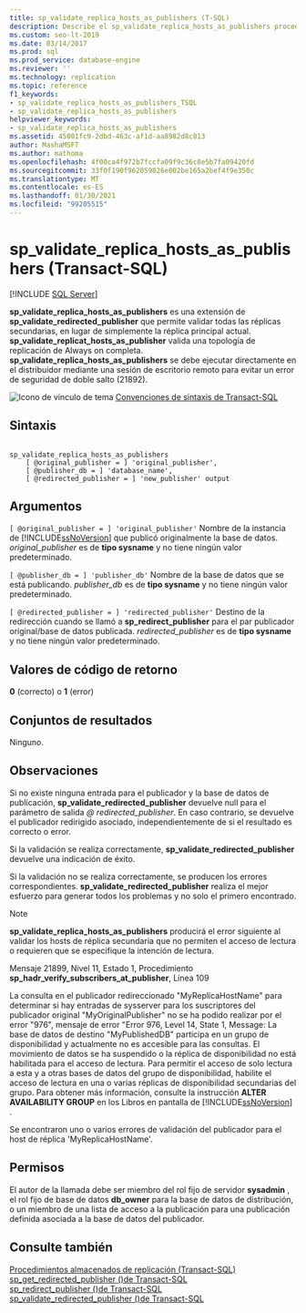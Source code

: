 ```yaml
---
title: sp_validate_replica_hosts_as_publishers (T-SQL)
description: Describe el sp_validate_replica_hosts_as_publishers procedimiento almacenado que permite validar todas las réplicas secundarias.
ms.custom: seo-lt-2019
ms.date: 03/14/2017
ms.prod: sql
ms.prod_service: database-engine
ms.reviewer: ''
ms.technology: replication
ms.topic: reference
f1_keywords:
- sp_validate_replica_hosts_as_publishers_TSQL
- sp_validate_replica_hosts_as_publishers
helpviewer_keywords:
- sp_validate_replica_hosts_as_publishers
ms.assetid: 45001fc9-2dbd-463c-af1d-aa8982d8c813
author: MashaMSFT
ms.author: mathoma
ms.openlocfilehash: 4f00ca4f972b7fccfa09f9c36c8e5b7fa09420fd
ms.sourcegitcommit: 33f0f190f962059826e002be165a2bef4f9e350c
ms.translationtype: MT
ms.contentlocale: es-ES
ms.lasthandoff: 01/30/2021
ms.locfileid: "99205515"
---
```

# <a name="sp_validate_replica_hosts_as_publishers-transact-sql"></a>sp_validate_replica_hosts_as_publishers (Transact-SQL)
[!INCLUDE [SQL Server](../../includes/applies-to-version/sqlserver.md)]

  **sp_validate_replica_hosts_as_publishers** es una extensión de **sp_validate_redirected_publisher** que permite validar todas las réplicas secundarias, en lugar de simplemente la réplica principal actual. **sp_validate_replicat_hosts_as_publisher** valida una topología de replicación de Always on completa. **sp_validate_replica_hosts_as_publishers** se debe ejecutar directamente en el distribuidor mediante una sesión de escritorio remoto para evitar un error de seguridad de doble salto (21892).  
  
 ![Icono de vínculo de tema](../../database-engine/configure-windows/media/topic-link.gif "Icono de vínculo de tema") [Convenciones de sintaxis de Transact-SQL](../../t-sql/language-elements/transact-sql-syntax-conventions-transact-sql.md)  
  
## <a name="syntax"></a>Sintaxis  
  
```  
  
sp_validate_replica_hosts_as_publishers   
    [ @original_publisher = ] 'original_publisher',  
    [ @publisher_db = ] 'database_name',   
    [ @redirected_publisher = ] 'new_publisher' output  
```  
  
## <a name="arguments"></a>Argumentos  
`[ @original_publisher = ] 'original_publisher'` Nombre de la instancia de [!INCLUDE[ssNoVersion](../../includes/ssnoversion-md.md)] que publicó originalmente la base de datos. *original_publisher* es de **tipo sysname** y no tiene ningún valor predeterminado.  
  
`[ @publisher_db = ] 'publisher_db'` Nombre de la base de datos que se está publicando. *publisher_db* es de **tipo sysname** y no tiene ningún valor predeterminado.  
  
`[ @redirected_publisher = ] 'redirected_publisher'` Destino de la redirección cuando se llamó a **sp_redirect_publisher** para el par publicador original/base de datos publicada. *redirected_publisher* es de **tipo sysname** y no tiene ningún valor predeterminado.  
  
## <a name="return-code-values"></a>Valores de código de retorno  
 **0** (correcto) o **1** (error)  
  
## <a name="result-sets"></a>Conjuntos de resultados  
 Ninguno.  
  
## <a name="remarks"></a>Observaciones  
 Si no existe ninguna entrada para el publicador y la base de datos de publicación, **sp_validate_redirected_publisher** devuelve null para el parámetro de salida *\@ redirected_publisher*. En caso contrario, se devuelve el publicador redirigido asociado, independientemente de si el resultado es correcto o error.  
  
 Si la validación se realiza correctamente, **sp_validate_redirected_publisher** devuelve una indicación de éxito.  
  
 Si la validación no se realiza correctamente, se producen los errores correspondientes.  **sp_validate_redirected_publisher** realiza el mejor esfuerzo para generar todos los problemas y no solo el primero encontrado.  
  
> [!NOTE]  
>  **sp_validate_replica_hosts_as_publishers** producirá el error siguiente al validar los hosts de réplica secundaria que no permiten el acceso de lectura o requieren que se especifique la intención de lectura.  
>   
>  Mensaje 21899, Nivel 11, Estado 1, Procedimiento **sp_hadr_verify_subscribers_at_publisher**, Línea 109  
>   
>  La consulta en el publicador redireccionado "MyReplicaHostName" para determinar si hay entradas de sysserver para los suscriptores del publicador original "MyOriginalPublisher" no se ha podido realizar por el error "976", mensaje de error "Error 976, Level 14, State 1, Message: La base de datos de destino "MyPublishedDB" participa en un grupo de disponibilidad y actualmente no es accesible para las consultas. El movimiento de datos se ha suspendido o la réplica de disponibilidad no está habilitada para el acceso de lectura. Para permitir el acceso de solo lectura a esta y a otras bases de datos del grupo de disponibilidad, habilite el acceso de lectura en una o varias réplicas de disponibilidad secundarias del grupo.  Para obtener más información, consulte la instrucción **ALTER AVAILABILITY GROUP** en los Libros en pantalla de [!INCLUDE[ssNoVersion](../../includes/ssnoversion-md.md)] .  
>   
>  Se encontraron uno o varios errores de validación del publicador para el host de réplica 'MyReplicaHostName'.  
  
## <a name="permissions"></a>Permisos  
 El autor de la llamada debe ser miembro del rol fijo de servidor **sysadmin** , el rol fijo de base de datos **db_owner** para la base de datos de distribución, o un miembro de una lista de acceso a la publicación para una publicación definida asociada a la base de datos del publicador.  
  
## <a name="see-also"></a>Consulte también  
 [Procedimientos almacenados de replicación &#40;Transact-SQL&#41;](../../relational-databases/system-stored-procedures/replication-stored-procedures-transact-sql.md)   
 [sp_get_redirected_publisher &#40;&#41;de Transact-SQL ](../../relational-databases/system-stored-procedures/sp-get-redirected-publisher-transact-sql.md)   
 [sp_redirect_publisher &#40;&#41;de Transact-SQL ](../../relational-databases/system-stored-procedures/sp-redirect-publisher-transact-sql.md)   
 [sp_validate_redirected_publisher &#40;&#41;de Transact-SQL ](../../relational-databases/system-stored-procedures/sp-validate-redirected-publisher-transact-sql.md)  
  
  
